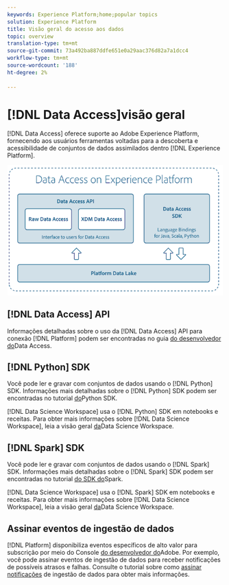 ```yaml
---
keywords: Experience Platform;home;popular topics
solution: Experience Platform
title: Visão geral do acesso aos dados
topic: overview
translation-type: tm+mt
source-git-commit: 73a492ba887ddfe651e0a29aac376d82a7a1dcc4
workflow-type: tm+mt
source-wordcount: '188'
ht-degree: 2%

---
```



# [!DNL Data Access]visão geral

[!DNL Data Access] oferece suporte ao Adobe Experience Platform, fornecendo aos usuários ferramentas voltadas para a descoberta e acessibilidade de conjuntos de dados assimilados dentro [!DNL Experience Platform].

![Acesso aos dados no Experience Platform](images/Data_Access_Experience_Platform.png)

## [!DNL Data Access] API

Informações detalhadas sobre o uso da [!DNL Data Access] API para conexão [!DNL Platform] podem ser encontradas no guia [do desenvolvedor do](api.md)Data Access.

## [!DNL Python] SDK

Você pode ler e gravar com conjuntos de dados usando o [!DNL Python] SDK. Informações mais detalhadas sobre o [!DNL Python] SDK podem ser encontradas no tutorial [do](./tutorials/python-sdk.md)Python SDK.

[!DNL Data Science Workspace] usa o [!DNL Python] SDK em notebooks e receitas. Para obter mais informações sobre [!DNL Data Science Workspace], leia a visão geral [da](../data-science-workspace/home.md)Data Science Workspace.

## [!DNL Spark] SDK

Você pode ler e gravar com conjuntos de dados usando o [!DNL Spark] SDK. Informações mais detalhadas sobre o [!DNL Spark] SDK podem ser encontradas no tutorial [do SDK do](./tutorials/spark-sdk.md)Spark.

[!DNL Data Science Workspace] usa o [!DNL Spark] SDK em notebooks e receitas. Para obter mais informações sobre [!DNL Data Science Workspace], leia a visão geral [da](../data-science-workspace/home.md)Data Science Workspace.

## Assinar eventos de ingestão de dados

[!DNL Platform] disponibiliza eventos específicos de alto valor para subscrição por meio do Console [do desenvolvedor do](https://www.adobe.com/go/devs_console_ui)Adobe. Por exemplo, você pode assinar eventos de ingestão de dados para receber notificações de possíveis atrasos e falhas. Consulte o tutorial sobre como [assinar notificações](../ingestion/quality/subscribe-events.md) de ingestão de dados para obter mais informações.